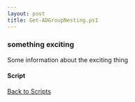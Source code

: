 ```yaml
---
layout: post
title: Get-ADGroupNesting.ps1
---
```


### something exciting

Some information about the exciting thing

#### Script

<script src="https://gist-it.appspot.com/github.com/BanterBoy/scripts-blog/blob/master/PowerShell/scripts/activeDirectory/Get-ADGroupNesting.ps1" crossorigin="anonymous"></script>

<a href="/menu/_pages/scripts.html">Back to Scripts</a>
